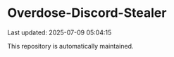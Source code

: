 # Overdose-Discord-Stealer

Last updated: 2025-07-09 05:04:15

This repository is automatically maintained.
